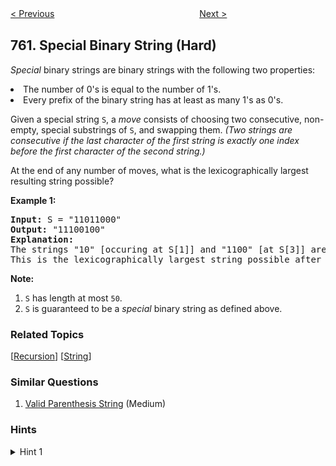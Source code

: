 <!--|This file generated by command(leetcode description); DO NOT EDIT.    |-->
<!--+----------------------------------------------------------------------+-->
<!--|@author    openset <openset.wang@gmail.com>                           |-->
<!--|@link      https://github.com/openset                                 |-->
<!--|@home      https://github.com/openset/leetcode                        |-->
<!--+----------------------------------------------------------------------+-->

[< Previous](https://github.com/openset/leetcode/tree/master/problems/find-anagram-mappings "Find Anagram Mappings")
　　　　　　　　　　　　　　　　
[Next >](https://github.com/openset/leetcode/tree/master/problems/prime-number-of-set-bits-in-binary-representation "Prime Number of Set Bits in Binary Representation")

## 761. Special Binary String (Hard)

<p>
<i>Special</i> binary strings are binary strings with the following two properties:
</p><p>
<li>The number of 0's is equal to the number of 1's.</li>
<li>Every prefix of the binary string has at least as many 1's as 0's.</li>
</p><p>
Given a special string <code>S</code>, a <i>move</i> consists of choosing two consecutive, non-empty, special substrings of <code>S</code>, and swapping them.  <i>(Two strings are consecutive if the last character of the first string is exactly one index before the first character of the second string.)</i>
</p><p>
At the end of any number of moves, what is the lexicographically largest resulting string possible?
</p>

<p><b>Example 1:</b><br />
<pre>
<b>Input:</b> S = "11011000"
<b>Output:</b> "11100100"
<b>Explanation:</b>
The strings "10" [occuring at S[1]] and "1100" [at S[3]] are swapped.
This is the lexicographically largest string possible after some number of swaps.
</pre>
</p>

<p><b>Note:</b><ol>
<li><code>S</code> has length at most <code>50</code>.</li>
<li><code>S</code> is guaranteed to be a <i>special</i> binary string as defined above.</li>
</ol></p>

### Related Topics
  [[Recursion](https://github.com/openset/leetcode/tree/master/tag/recursion/README.md)]
  [[String](https://github.com/openset/leetcode/tree/master/tag/string/README.md)]

### Similar Questions
  1. [Valid Parenthesis String](https://github.com/openset/leetcode/tree/master/problems/valid-parenthesis-string) (Medium)

### Hints
<details>
<summary>Hint 1</summary>
Draw a line from (x, y) to (x+1, y+1) if we see a "1", else to (x+1, y-1).
A special substring is just a line that starts and ends at the same y-coordinate, and that is the lowest y-coordinate reached.
Call a mountain a special substring with no special prefixes - ie. only at the beginning and end is the lowest y-coordinate reached.
If F is the answer function, and S has mountain decomposition M1,M2,M3,...,Mk,  then the answer is:
reverse_sorted(F(M1), F(M2), ..., F(Mk)).
However, you'll also need to deal with the case that S is a mountain, such as 11011000 -> 11100100.
</details>
